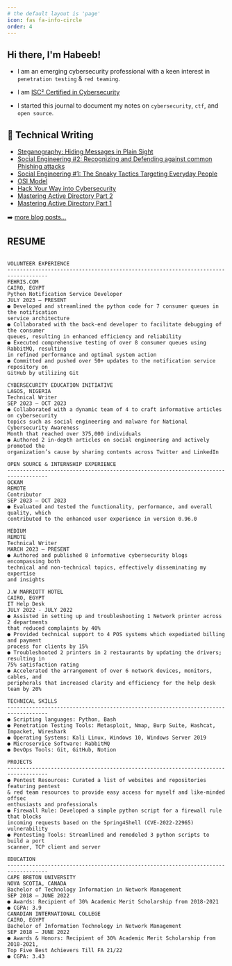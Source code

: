 ```yaml
---
# the default layout is 'page'
icon: fas fa-info-circle
order: 4
---
```


<!-- > Add Markdown syntax content to file `_tabs/about.md`{: .filepath } and it will show up on this page.
{: .prompt-tip } -->


## Hi there, I'm Habeeb!

- I am an emerging cybersecurity professional with a keen interest in `penetration testing` & `red teaming`. 

- I am [ISC² Certified in Cybersecurity](https://www.credly.com/badges/69bd2d67-e575-45e2-90c8-ad1d832c98b7/public_url)

- I started this journal to document my notes on `cybersecurity`, `ctf`, and `open source`.


## 📕 Technical Writing

<!-- BLOG-POST-LIST:START -->
- [Steganography: Hiding Messages in Plain Sight](https://medium.com/@bl34chchig0/steganography-hiding-messages-in-plain-sight-d237ac8097b3)
- [Social Engineering #2: Recognizing and Defending against common Phishing attacks](https://cysed.org/ncsam23-social-engineering-2/)
- [Social Engineering #1: The Sneaky Tactics Targeting Everyday People](https://cysed.org/ncsam23-social-engineering-1/)
- [OSI Model](https://medium.com/@bl34chchig0/osi-model-understanding-isos-conceptual-framework-for-networking-b8c11d3676a6)
- [Hack Your Way into Cybersecurity](https://medium.com/@bl34chchig0/hack-your-way-into-cybersecurity-mastering-the-basics-with-free-resources-courses-46adc787f063)
- [Mastering Active Directory Part 2](https://medium.com/@bl34chchig0/mastering-active-directory-a-step-by-step-guide-to-building-your-ultimate-lab-environment-part-2-50b6a36f61e6)
- [Mastering Active Directory Part 1](https://medium.com/@bl34chchig0/mastering-active-directory-a-step-by-step-guide-to-building-your-ultimate-lab-environment-part-1-9e99e85da384)
<!-- BLOG-POST-LIST:END -->

➡️ [more blog posts...](https://medium.com/@bl34chchig0/)

## RESUME

```plaintext

VOLUNTEER EXPERIENCE
-----------------------------------------------------------------------------------
FEHRIS.COM                                                               CAIRO, EGYPT
Python Notification Service Developer                                JULY 2023 – PRESENT
● Developed and streamlined the python code for 7 consumer queues in the notification
service architecture
● Collaborated with the back-end developer to facilitate debugging of the consumer 
queues, resulting in enhanced efficiency and reliability
● Executed comprehensive testing of over 8 consumer queues using RabbitMQ, resulting 
in refined performance and optimal system action
● Committed and pushed over 50+ updates to the notification service repository on 
GitHub by utilizing Git

CYBERSECURITY EDUCATION INITIATIVE                                      LAGOS, NIGERIA
Technical Writer                                                     SEP 2023 – OCT 2023
● Collaborated with a dynamic team of 4 to craft informative articles on cybersecurity
topics such as social engineering and malware for National Cybersecurity Awareness 
Month that reached over 375,000 individuals
● Authored 2 in-depth articles on social engineering and actively promoted the 
organization’s cause by sharing contents across Twitter and LinkedIn

OPEN SOURCE & INTERNSHIP EXPERIENCE
-----------------------------------------------------------------------------------
OCKAM                                                                       REMOTE
Contributor                                                          SEP 2023 – OCT 2023
● Evaluated and tested the functionality, performance, and overall quality, which
contributed to the enhanced user experience in version 0.96.0

MEDIUM                                                                      REMOTE
Technical Writer                                                    MARCH 2023 – PRESENT
● Authored and published 8 informative cybersecurity blogs encompassing both 
technical and non-technical topics, effectively disseminating my expertise
and insights

J.W MARRIOTT HOTEL                                                      CAIRO, EGYPT
IT Help Desk                                                       JULY 2022 - JULY 2022
● Assisted in setting up and troubleshooting 1 Network printer across 2 departments
that reduced complaints by 40%
● Provided technical support to 4 POS systems which expediated billing and payment
process for clients by 15%
● Troubleshooted 2 printers in 2 restaurants by updating the drivers; resulting in
75% satisfaction rating
● Accelerated the arrangement of over 6 network devices, monitors, cables, and
peripherals that increased clarity and efficiency for the help desk team by 20%

TECHNICAL SKILLS
-----------------------------------------------------------------------------------
● Scripting languages: Python, Bash
● Penetration Testing Tools: Metasploit, Nmap, Burp Suite, Hashcat, 
Impacket, Wireshark
● Operating Systems: Kali Linux, Windows 10, Windows Server 2019
● Microservice Software: RabbitMQ
● DevOps Tools: Git, GitHub, Notion

PROJECTS
-----------------------------------------------------------------------------------
● Pentest Resources: Curated a list of websites and repositories featuring pentest
& red team resources to provide easy access for myself and like-minded offsec
enthusiasts and professionals
● Firewall Rule: Developed a simple python script for a firewall rule that blocks
incoming requests based on the Spring4Shell (CVE-2022-22965) vulnerability
● Pentesting Tools: Streamlined and remodeled 3 python scripts to build a port 
scanner, TCP client and server

EDUCATION
-----------------------------------------------------------------------------------
CAPE BRETON UNIVERSITY                                              NOVA SCOTIA, CANADA
Bachelor of Technology Information in Network Management            SEP 2018 – JUNE 2022
● Awards: Recipient of 30% Academic Merit Scholarship from 2018-2021
● CGPA: 3.9
CANADIAN INTERNATIONAL COLLEGE                                          CAIRO, EGYPT
Bachelor of Information Technology in Network Management            SEP 2018 – JUNE 2022
● Awards & Honors: Recipient of 30% Academic Merit Scholarship from 2018-2021,
Top Five Best Achievers Till FA 21/22
● CGPA: 3.43
```

